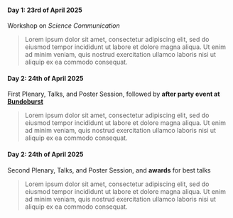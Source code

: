 #### Day 1: 23rd of April 2025  
Workshop on _Science Communication_  
>Lorem ipsum dolor sit amet, consectetur adipiscing elit, sed do eiusmod tempor incididunt ut labore et dolore magna aliqua. Ut enim ad minim veniam, quis nostrud exercitation ullamco laboris nisi ut aliquip ex ea commodo consequat.  
#### Day 2: 24th of April 2025  
First Plenary, Talks, and Poster Session, followed by __after party event at__ [__Bundoburst__](https://bundobust.com/locations/liverpool/)  
>Lorem ipsum dolor sit amet, consectetur adipiscing elit, sed do eiusmod tempor incididunt ut labore et dolore magna aliqua. Ut enim ad minim veniam, quis nostrud exercitation ullamco laboris nisi ut aliquip ex ea commodo consequat.  
#### Day 2: 24th of April 2025  
Second Plenary, Talks, and Poster Session, and __awards__ for best talks  
>Lorem ipsum dolor sit amet, consectetur adipiscing elit, sed do eiusmod tempor incididunt ut labore et dolore magna aliqua. Ut enim ad minim veniam, quis nostrud exercitation ullamco laboris nisi ut aliquip ex ea commodo consequat.  
